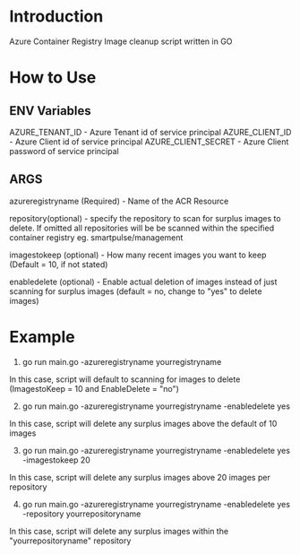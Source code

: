 # Introduction 
Azure Container Registry Image cleanup script written in GO


# How to Use
## ENV Variables

AZURE_TENANT_ID - Azure Tenant id of service principal
AZURE_CLIENT_ID - Azure Client id of service principal 
AZURE_CLIENT_SECRET - Azure Client password of service principal

## ARGS

azureregistryname (Required) - Name of the ACR Resource

repository(optional) - specify the repository to scan for surplus images to delete. If omitted all repositories will be be scanned within the specified container registry eg. smartpulse/management

imagestokeep (optional) - How many recent images you want to keep (Default = 10, if not stated)

enabledelete (optional) - Enable actual deletion of images instead of just scanning for surplus images (default = no, change to "yes" to delete images)

# Example

1. go run main.go -azureregistryname yourregistryname

In this case, script will default to scanning for images to delete (ImagestoKeep = 10 and EnableDelete = "no")

2. go run main.go -azureregistryname yourregistryname -enabledelete yes

In this case, script will delete any surplus images above the default of 10 images

3. go run main.go -azureregistryname yourregistryname -enabledelete yes -imagestokeep 20

In this case, script will delete any surplus images above 20 images per repository

4. go run main.go -azureregistryname yourregistryname -enabledelete yes -repository yourrepositoryname

In this case, script will delete any surplus images within the "yourrepositoryname" repository

